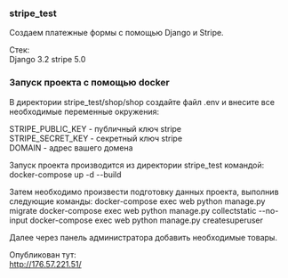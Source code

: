 ### stripe_test

Создаем платежные формы с помощью Django и Stripe.  

Стек:  
Django 3.2
stripe 5.0




### Запуск проекта с помощью docker
В директории stripe_test/shop/shop создайте файл .env и внесите все необходимые переменные окружения:

STRIPE_PUBLIC_KEY - публичный ключ stripe  
STRIPE_SECRET_KEY - секретный ключ stripe  
DOMAIN - адрес вашего домена  

Запуск проекта производится из директории stripe_test командой:  
docker-compose up -d --build  

Затем необходимо произвести подготовку данных проекта, выполнив следующие команды:
docker-compose exec web python manage.py migrate
docker-compose exec web python manage.py collectstatic --no-input
docker-compose exec web python manage.py createsuperuser

Далее через панель администратора добавить необходимые товары.


Опубликован тут:  
http://176.57.221.51/



